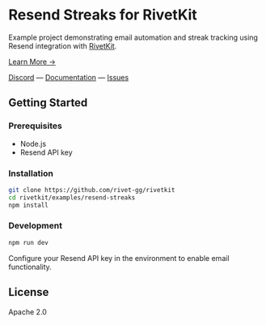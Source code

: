 # Resend Streaks for RivetKit

Example project demonstrating email automation and streak tracking using Resend integration with [RivetKit](https://rivetkit.org).

[Learn More →](https://github.com/rivet-gg/rivetkit)

[Discord](https://rivet.gg/discord) — [Documentation](https://rivetkit.org) — [Issues](https://github.com/rivet-gg/rivetkit/issues)

## Getting Started

### Prerequisites

- Node.js
- Resend API key

### Installation

```sh
git clone https://github.com/rivet-gg/rivetkit
cd rivetkit/examples/resend-streaks
npm install
```

### Development

```sh
npm run dev
```

Configure your Resend API key in the environment to enable email functionality.

## License

Apache 2.0